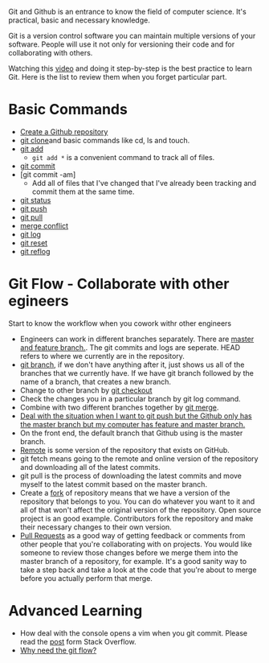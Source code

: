 Git and Github is an entrance to know the field of computer science. It's practical, basic and necessary knowledge.

Git is a version control software you can maintain multiple versions of your software. People will use it not only for versioning their code and for collaborating with others.

Watching this [video](https://www.youtube.com/watch?v=1u2qu-EmIRc) and doing it step-by-step is the best practice to learn Git. Here is the list to review them when you forget particular part.

# Basic Commands
* [Create a Github repository](https://youtu.be/1u2qu-EmIRc?t=700)
 * [git clone](https://youtu.be/1u2qu-EmIRc?t=748)and basic commands like cd, ls and touch. 
 * [git add](https://youtu.be/1u2qu-EmIRc?t=904)
   * `git add *` is a convenient command to track all of files.
 * [git commit](https://youtu.be/1u2qu-EmIRc?t=971)
 * [git commit -am]
   * Add all of files that I've changed that I've already been tracking and commit them at the same time.  
 * [git status](https://youtu.be/1u2qu-EmIRc?t=1065)
 * [git push](https://youtu.be/1u2qu-EmIRc?t=1120)
 * [git pull](https://youtu.be/1u2qu-EmIRc?t=1202)
 * [merge conflict](https://youtu.be/1u2qu-EmIRc?t=1416)
 * [git log](https://youtu.be/1u2qu-EmIRc?t=1653)
 * [git reset](https://youtu.be/1u2qu-EmIRc?t=1673)
 * [git reflog](https://youtu.be/1u2qu-EmIRc?t=1857)

# Git Flow - Collaborate with other egineers
Start to know the workflow when you cowork withr other engineers
* Engineers can work in different branches separately. There are [master and feature branch.](https://youtu.be/XQs5KcUj-Do?t=162). The git commits and logs are seperate. HEAD refers to where we currently are in the repository.
* [git branch](https://youtu.be/XQs5KcUj-Do?t=449), if we don't have anything after it, just shows us all of the branches that we currently have. If we have git branch followed by the name of a branch, that creates a new branch.
* Change to other branch by [git checkout](https://youtu.be/XQs5KcUj-Do?t=516)
* Check the changes you in a particular branch by git log command.
* Combine with two different branches together by [git merge](https://youtu.be/XQs5KcUj-Do?t=577).
* [Deal with the situation when I want to git push but the Github only has the master branch but my computer has feature and master branch.](https://youtu.be/XQs5KcUj-Do?t=767)
* On the front end, the default branch that Github using is the master branch.
* [Remote](https://youtu.be/XQs5KcUj-Do?t=1043) is some version of the repository that exists on GitHub.
 * git fetch means going to the remote and online version of the repository and downloading all of the latest commits.
 * git pull is the process of downloading the latest commits and move myself to the latest commit based on the master branch.
 * Create a [fork](https://youtu.be/XQs5KcUj-Do?t=1227) of repository means that we have a version of the repository that belongs to you. You can do whatever you want to it and all of that won't affect the original version of the repository. Open source project is an good example. Contributors fork the repository and make their necessary changes to their own version.
 * [Pull Requests](https://youtu.be/XQs5KcUj-Do?t=1254) as a good way of getting feedback or comments from other people that you're collaborating with on projects. You would like someone to review those changes before we merge them into the master branch of a repository, for example. It's a good sanity way to take a step back and take a look at the code that you're about to merge before you actually perform that merge.



# Advanced Learning 
* How deal with the console opens a vim when you git commit. Please read the [post](https://stackoverflow.com/questions/6098742/using-git-commit-a-with-vim) form Stack Overflow.
* [Why need the git flow?](https://gitbook.tw/chapters/gitflow/why-need-git-flow.html)



